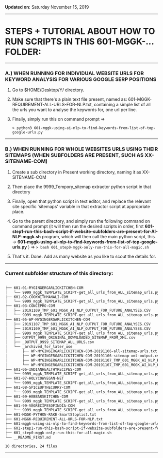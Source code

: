 **Updated on:** Saturday November 15, 2019

--------------------------------------------

# STEPS + TUTORIAL ABOUT HOW TO RUN SCRIPTS IN THIS 601-MGGK-... FOLDER:

---------------

### A.) WHEN RUNNING FOR INDIVIDUAL WEBSITE URLS FOR KEYWORD ANALYSIS FOR VARIOUS GOOGLE SERP POSITIONS

1. Go to $HOME/Desktop/Y/ directory.

2. Make sure that there's a plain text file present, named as: 601-MGGK-REQUIREMENT-ALL-URLS-FOR-NLP.txt, containing a simple list of all the urls you want to analyse the keywords for, one url per line.

3. Finally, simply run this on command prompt => 

	`> python3 601-mggk-using-ai-nlp-to-find-keywords-from-list-of-top-google-urls.py`

---------------

### B.) WHEN RUNNING FOR WHOLE WEBSITES URLS USING THEIR SITEMAPS (WHEN SUBFOLDERS ARE PRESENT, SUCH AS XX-SITENAME-COM)

1. Create a sub directory in Present working directory, naming it as XX-SITENAME-COM

2. Then place the 9999_Tempory_sitemap extractor python script in that directory

3. Finally, open that python script in text editor, and replace the relevant site specific 'sitemaps' variable in that extractor script at appropriate place.

4. Go to the parent directory, and simply run the following command on command prompt (it will then run the desired scripts in order, first **601-step1-run-this-bash-script-if-website-subfolders-are-present-for-AI-NLP-mggk.sh** program, which will then call the main python script, this -> **601-mggk-using-ai-nlp-to-find-keywords-from-list-of-top-google-urls.py**  ) => 
	`> bash 601_step0-mggk-only-run-this-for-all-magic.sh`

5. That's it. Done. Add as many website as you like to scout the details for.

------------------------

### Current subfolder structure of this directory:

```bash

├── 601-01-MYGINGERGARLICKITCHEN-COM
│   └── 9999_mggk_TEMPLATE_SCRIPT-get_all_urls_from_ALL_sitemap_urls.py
├── 601-02-COOKWITHMANALI-COM
│   └── 9999_mggk_TEMPLATE_SCRIPT-get_all_urls_from_ALL_sitemap_urls.py
├── 601-03-CONCEPRO-COM
│   ├── 20191109_TMP_601_MGGK_AI_NLP_OUTPUT_FOR_FUTURE_ANALYSES.CSV
│   └── 9999_mggk_TEMPLATE_SCRIPT-get_all_urls_from_ALL_sitemap_urls.py
├── 601-05-WP-MYGINGERGARLICKITCHEN-COM
│   ├── 20191107_TMP_601_MGGK_AI_NLP_OUTPUT_FOR_FUTURE_ANALYSES.CSV
│   ├── 20191109_TMP_601_MGGK_AI_NLP_OUTPUT_FOR_FUTURE_ANALYSES.CSV
│   ├── 9999_mggk_TEMPLATE_SCRIPT-get_all_urls_from_ALL_sitemap_urls.py
│   ├── OUTPUT_9999_ORIGINAL_DOWNLOADED_SITEMAP_FROM_XML.csv
│   ├── _OUTPUT_9999_SITEMAP_ALL_URLS.csv
│   └── _archived_for_later_use
│       ├── WP-MYGINGERGARLICKITCHEN-COM-20191106-all-sitemap-urls.txt
│       ├── WP-MYGINGERGARLICKITCHEN-COM-20191106-sitemap-xml-output.csv
│       ├── WP-MYGINGERGARLICKITCHEN-COM-20191107_TMP_601_MGGK_AI_NLP_HTML_OUTPUT.HTML
│       └── WP-MYGINGERGARLICKITCHEN-COM-20191107_TMP_601_MGGK_AI_NLP_OUTPUT_FOR_FUTURE_ANALYSES.CSV
├── 601-06-INDIANHEALTHYRECIPES-COM
│   └── 9999_mggk_TEMPLATE_SCRIPT-get_all_urls_from_ALL_sitemap_urls.py
├── 601-07-HOLYCOWVEGAN-NET
│   └── 9999_mggk_TEMPLATE_SCRIPT-get_all_urls_from_ALL_sitemap_urls.py
├── 601-08-SPICEUPTHECURRY-COM
│   └── 9999_mggk_TEMPLATE_SCRIPT-get_all_urls_from_ALL_sitemap_urls.py
├── 601-09-HEBBARSKITCHEN-COM
│   └── 9999_mggk_TEMPLATE_SCRIPT-get_all_urls_from_ALL_sitemap_urls.py
├── 601-99-VEGRECIPESOFINDIA-COM
│   └── 9999_mggk_TEMPLATE_SCRIPT-get_all_urls_from_ALL_sitemap_urls.py
├── 601-MGGK-PYTHON-RAKE-SmartStoplist.txt
├── 601-MGGK-REQUIREMENT-ALL-URLS-FOR-NLP.txt
├── 601-mggk-using-ai-nlp-to-find-keywords-from-list-of-top-google-urls.py
├── 601-step1-run-this-bash-script-if-website-subfolders-are-present-for-AI-NLP-mggk.sh
├── 601_step0-mggk-only-run-this-for-all-magic.sh
└── __README_FIRST.md

10 directories, 24 files

```

-------------------
